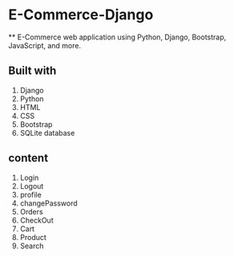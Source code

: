 # E-Commerce-Django
** E-Commerce web application using Python, Django, Bootstrap, JavaScript, and more.
## Built with
1.	Django
2.	Python
3.	HTML
4.	CSS
5.	Bootstrap
6.	SQLite database
## content
1.	Login
2.	Logout
3.  profile
4.  changePassword
5.  Orders
6.  CheckOut
4.	Cart
5.	Product
6.	Search


